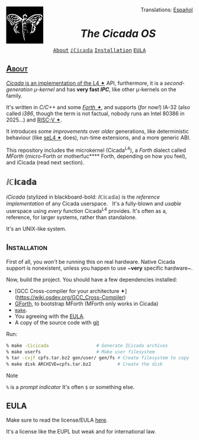<div>
<img align="left" src="logo.jpg" alt="Cicada logo" width="100" height="100">
<p align="right">Translations: <a href="./README.es.md">Español</a></p>
</div>

<div align="center">
<h1><i>The Cicada OS</i></h1>
<kbd><a href="#about">About</a></kbd>
<kbd><a href="#ⅈℂ𝕚𝕔𝕒𝕕𝕒">ⅈℂ𝕚𝕔𝕒𝕕𝕒</a></kbd>
<kbd><a href="#installation">Installation</a></kbd>
<kbd><a href="#eula">EULA</kbd>
</div>

## <span style="font-variant:small-caps;">About</span> ########################

_Cicada_ is an implementation of the [L4 ✦](https://os.inf.tu-dresden.de/L4/)
API, furthermore, it is a _second-generation &mu;-kernel_ and has **very fast
_IPC_**, like other &mu;-kernels on the family.

It's written in _C/C++_ and some _[Forth ✦](https://forth-standard.org/)_,
and supports (_for now!_) IA-32 (also called _i386_, though the term is not
factual, nobody runs an Intel 80386 in 2025...) and
[RISC-V ✦](https:/riscv.org/).

It introduces some _improvements_ over _older_ generations, like deterministic
behaviour (like [seL4 ✦](https://sel4.systems/) does), run-time extensions,
and a more generic ABI.

This repository includes the microkernel (Cicada<sup>L4</sup>), a _Forth_
dialect called _MForth_ (micro-Forth or motherfuc**** Forth, depending on how
you feel), and iCicada (read next section).

## ⅈℂ𝕚𝕔𝕒𝕕𝕒 ####################################################################

_iCicada_ (stylized in blackboard-bold: ⅈℂ𝕚𝕔𝕒𝕕𝕒) is the _reference
implementation_ of any Cicada userspace. &nbsp; It's a fully-blown and _usable_
userspace using _every_ function Cicada<sup>L4</sup> provides. It's often as a,
reference, for larger systems, rather than standalone.

It's an UNIX-like system.

## <span style="font-variant:small-caps;">Installation</span> #################

First of all, you _won't_ be running this on real hardware. Native Cicada
support is nonexistent, unless you happen to use ~**very** specific hardware~.

Now, build the project. You should have a few dependencies installed:

+ [GCC Cross-compiler for your architecture ✦]
	(https://wiki.osdev.org/GCC_Cross-Compiler)
+ [GForth](https://gforth.org/), to bootstrap MForth (MForth only works in
	Cicada)
+ [`make`](https://gnu.org/software/make/).
+ You agreeing with the [EULA](#eula).
+ A copy of the source code with [git](https://git-scm.org/)

Run:

```sh file=term
% make -Cicicada		          # Generate ICicada archives
% make userfs			          # Make user filesystem
% tar -cvjf cpfs.tar.bz2 gen/user/ gen/fs # Create filesystem to copy
% make disk ARCHIVE=cpfs.tar.bz2          # Create the disk
```

> [!NOTE]
> `%` is a _prompt indicator_ It's often `$` or something else.

## EULA #######################################################################

Make sure to read the license/EULA [here](./COPYING).

It's a license like the EUPL but weak and for international law.

